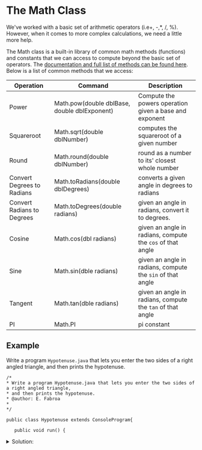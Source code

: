# The Math Class

We've worked with a basic set of arithmetic operators (i.e+, -,*, /, %).  However, when it comes to more complex calculations, we need a little more help.


The Math class is a built-in library of common math methods (functions) and constants that we can access to compute beyond the basic set of operators.  The [documentation and full list of methods can be found here](https://docs.oracle.com/javase/8/docs/api/java/lang/Math.html).  Below is a list of common methods that we access:

|Operation|Command|Description|
|---|---|---|
|Power|Math.pow(double dblBase, double dblExponent)|Compute the powers operation given a base and exponent|
|Squareroot|Math.sqrt(double dblNumber)|computes the squareroot of a given number|
|Round|Math.round(double dblNumber)|round as a number to its' closest whole number|
|Convert Degrees to Radians|Math.toRadians(double dblDegrees)|converts a given angle in degrees to radians|
|Convert Radians to Degrees|Math.toDegrees(double radians)|given an angle in radians, convert it to degrees.|
|Cosine|Math.cos(dbl radians)|given an angle in radians, compute the `cos` of that angle|
|Sine|Math.sin(dble radians)|given an angle in radians, compute the `sin` of that angle|
|Tangent|Math.tan(dble radians)|given an angle in radians, compute the `tan` of that angle|
|PI|Math.PI|pi constant|

## Example
Write a program `Hypotenuse.java` that lets you enter the two sides of a right angled triangle, and then prints the hypotenuse.


```
/*
* Write a program Hypotenuse.java that lets you enter the two sides of a right angled triangle,
* and then prints the hypotenuse.
* @author: E. Fabroa
*
*/

public class Hypotenuse extends ConsoleProgram{

   public void run() {
```
<details>
  <summary>Solution:</summary>
   ```
        // Create variables for sideA, sideB, hypotenuse
        double dblSideA;
        double dblSideB;

        double dblHypSqrd;
        double dblHypotenuse;
 
        // Get values for sideA, sideB
        dblSideA = readDouble("Enter the length of side A: ");
        dblSideB = readDouble("Enter the length of side B: ");

        // Compute hypotenuse**2 = sideA**2 + sideB**2
        dblHypSqrd = Math.pow(sideA, 2) + Math.pow(sideB, 2);
        dblHypotenuse = Math.sqrt(hypSqrd);

        // Output hypotenuse
        System.out.println("The hypotenuse of the right triangle is " + dblHypotenuse);
   ```
</details>
```
    }
}     
```
# Working with Angles
When using trigonometric functions like Math.cos or Math.Sin, you must supply the angle in radians.  You can use the Math.toRadians() method to convert from degrees to radians.

      //a radians example
       double angle_deg = 45.0;
       double cos_angle = Math.cos(Math.toRadians(angle_deg));







